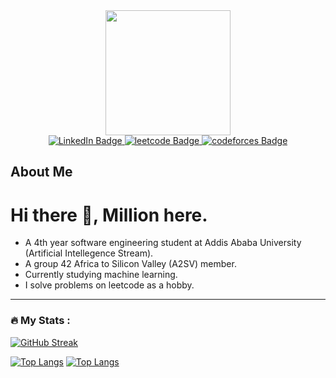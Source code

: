 <div id="header" align="center">
  <img src="https://media.giphy.com/media/MeJgB3yMMwIaHmKD4z/giphy.gif" width="200"/>
</div>

<div id="badges" align="center">
  <a href="https://www.linkedin.com/in/million-tolessa/">
    <img src="https://img.shields.io/badge/LinkedIn-blue?style=for-the-badge&logo=linkedin&logoColor=white" alt="LinkedIn Badge"/>
  </a>
  <a href="https://leetcode.com/Million_/">
    <img src="https://img.shields.io/badge/Leetcode-black?style=for-the-badge&logo=leetcode&logoColor=yellow" alt="leetcode Badge"/>
  </a>
  <a href="https://codeforces.com/profile/sterlin">
    <img src="https://img.shields.io/badge/Codeforces-white?style=for-the-badge&logo=codeforces&logoColor=blue" alt="codeforces Badge"/>
  </a>
</div>
<div align="center">
  <img src="https://komarev.com/ghpvc/?username=million-t&style=flat-square&color=blue" alt=""/>
</div>
<h2>About Me</h2>
<h1>Hi there 👋, Million here.</h1>


<ul>
  <li>
    A 4th year software engineering student at Addis Ababa University (Artificial Intellegence Stream).
  </li>
  <li>
    A group 42 Africa to Silicon Valley (A2SV) member.
  </li>
  <li>
    Currently studying machine learning.
  </li>
  <li>
    I solve problems on leetcode as a hobby.
  </li>
</ul>

---

### :fire: My Stats :
[![GitHub Streak](http://github-readme-streak-stats.herokuapp.com?user=million-t&theme=dracula)](https://git.io/streak-stats)

[![Top Langs](https://github-readme-stats.vercel.app/api/top-langs/?username=million-t&theme=dracula)](https://github.com/anuraghazra/github-readme-stats)
[![Top Langs](https://github-readme-stats.vercel.app/api/top-langs/?username=million-t&layout=compact&theme=dracula)](https://github.com/anuraghazra/github-readme-stats)

<!--
**million-t/million-t** is a ✨ _special_ ✨ repository because its `README.md` (this file) appears on your GitHub profile.

Here are some ideas to get you started:

- 🔭 I’m currently working on ...

- 👯 I’m looking to collaborate on ...
- 🤔 I’m looking for help with ...
- 💬 Ask me about ...
- 📫 How to reach me: ...
- 😄 Pronouns: ...
- ⚡ Fun fact: ...
-->
